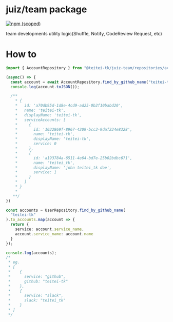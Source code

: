 # juiz/team package

[![npm (scoped)](https://img.shields.io/npm/v/@juiz/team.svg?style=flat-square)](https://www.npmjs.com/package/@juiz/team)

team developments utility logic(Shuffle, Notify, CodeReview Request, etc)

# How to

```typescript
import { AccountRepository } from "@teitei-tk/juiz-team/repositories/account";

(async() => {
  const account = await AccountRepository.find_by_github_name("teitei-tk");
  console.log(account.toJSON());

  /**
    * {
    *   id: 'a70db95d-1d8e-4cd9-ad25-0b2f10babd20',
    *   name: 'teitei-tk',
    *   displayName: 'teitei-tk',
    *   serviceAccounts: [
    *     {
    *       id: '1032869f-8967-4209-bcc3-9daf234e8328',
    *       name: 'teitei-tk',
    *       displayName: 'teitei-tk',
    *       service: 0
    *     },
    *     {
    *       id: 'a193784a-6511-4e64-bd7e-25b02bdbc671',
    *       name: 'teitei_tk',
    *       displayName: 'john teitei_tk doe',
    *       service: 1
    *     }
    *   ]
    * }
    *
   **/
})

const accounts = UserRepository.find_by_github_name(
  "teitei-tk"
).to_accounts.map(account => {
  return {
    service: account.service_name,
    account.service_name: account.name
  }
});

console.log(accounts);
/*
 * eg.
 * [
 *    {
 *      service: "github",
 *      github: "teitei-tk"
 *    },
 *    {
 *      service: "slack",
 *      slack: "teitei_tk"
 *    }
 * ]
 */
```
